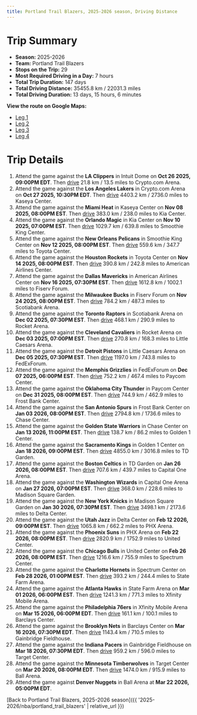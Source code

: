 ```yaml
---
title: Portland Trail Blazers, 2025-2026 season, Driving Distance
---
```


# Trip Summary
- **Season:** 2025-2026
- **Team:** Portland Trail Blazers
- **Stops on the Trip:** 29
- **Most Required Driving in a Day:** 7 hours
- **Total Trip Duration:** 147 days
- **Total Driving Distance:** 35455.8 km / 22031.3 miles
- **Total Driving Duration:** 13 days, 15 hours, 6 minutes

**View the route on Google Maps:**
- [Leg 1](https://www.google.com/maps/dir/Intuit+Dome+Inglewood+CA/Crypto.com+Arena+Los+Angeles+CA/Kaseya+Center+Miami+FL/Kia+Center+Orlando+FL/Smoothie+King+Center+New+Orleans+LA/Toyota+Center+Houston+TX/American+Airlines+Center+Dallas+TX/Fiserv+Forum+Milwaukee+WI/Scotiabank+Arena+Toronto+ON/Rocket+Arena+Cleveland+OH)
- [Leg 2](https://www.google.com/maps/dir/Rocket+Arena+Cleveland+OH/Little+Caesars+Arena+Detroit+MI/FedExForum+Memphis+TN/Paycom+Center+Oklahoma+City+OK/Frost+Bank+Center+San+Antonio+TX/Chase+Center+San+Francisco+CA/Golden+1+Center+Sacramento+CA/TD+Garden+Boston+MA/Capital+One+Arena+Washington+DC/Madison+Square+Garden+New+York+NY)
- [Leg 3](https://www.google.com/maps/dir/Madison+Square+Garden+New+York+NY/Delta+Center+Salt+Lake+City+UT/PHX+Arena+Phoenix+AZ/United+Center+Chicago+IL/Spectrum+Center+Charlotte+NC/State+Farm+Arena+Atlanta+GA/Xfinity+Mobile+Arena+Philadelphia+PA/Barclays+Center+Brooklyn+NY/Gainbridge+Fieldhouse+Indianapolis+IN/Target+Center+Minneapolis+MN)
- [Leg 4](https://www.google.com/maps/dir/Target+Center+Minneapolis+MN/Ball+Arena+Denver+CO)

# Trip Details
1. Attend the game against the **LA Clippers** in Intuit Dome on **Oct 26 2025, 09:00PM EDT**. Then [drive](https://www.google.com/maps/dir/Intuit+Dome+Inglewood+CA/Crypto.com+Arena+Los+Angeles+CA) 21.8 km / 13.5 miles to Crypto.com Arena.
2. Attend the game against the **Los Angeles Lakers** in Crypto.com Arena on **Oct 27 2025, 10:30PM EDT**. Then [drive](https://www.google.com/maps/dir/Crypto.com+Arena+Los+Angeles+CA/Kaseya+Center+Miami+FL) 4403.2 km / 2736.0 miles to Kaseya Center.
3. Attend the game against the **Miami Heat** in Kaseya Center on **Nov 08 2025, 08:00PM EST**. Then [drive](https://www.google.com/maps/dir/Kaseya+Center+Miami+FL/Kia+Center+Orlando+FL) 383.0 km / 238.0 miles to Kia Center.
4. Attend the game against the **Orlando Magic** in Kia Center on **Nov 10 2025, 07:00PM EST**. Then [drive](https://www.google.com/maps/dir/Kia+Center+Orlando+FL/Smoothie+King+Center+New+Orleans+LA) 1029.7 km / 639.8 miles to Smoothie King Center.
5. Attend the game against the **New Orleans Pelicans** in Smoothie King Center on **Nov 12 2025, 08:00PM EST**. Then [drive](https://www.google.com/maps/dir/Smoothie+King+Center+New+Orleans+LA/Toyota+Center+Houston+TX) 559.6 km / 347.7 miles to Toyota Center.
6. Attend the game against the **Houston Rockets** in Toyota Center on **Nov 14 2025, 08:00PM EST**. Then [drive](https://www.google.com/maps/dir/Toyota+Center+Houston+TX/American+Airlines+Center+Dallas+TX) 390.8 km / 242.8 miles to American Airlines Center.
7. Attend the game against the **Dallas Mavericks** in American Airlines Center on **Nov 16 2025, 07:30PM EST**. Then [drive](https://www.google.com/maps/dir/American+Airlines+Center+Dallas+TX/Fiserv+Forum+Milwaukee+WI) 1612.8 km / 1002.1 miles to Fiserv Forum.
8. Attend the game against the **Milwaukee Bucks** in Fiserv Forum on **Nov 24 2025, 08:00PM EST**. Then [drive](https://www.google.com/maps/dir/Fiserv+Forum+Milwaukee+WI/Scotiabank+Arena+Toronto+ON) 784.2 km / 487.3 miles to Scotiabank Arena.
9. Attend the game against the **Toronto Raptors** in Scotiabank Arena on **Dec 02 2025, 07:30PM EST**. Then [drive](https://www.google.com/maps/dir/Scotiabank+Arena+Toronto+ON/Rocket+Arena+Cleveland+OH) 468.1 km / 290.9 miles to Rocket Arena.
10. Attend the game against the **Cleveland Cavaliers** in Rocket Arena on **Dec 03 2025, 07:00PM EST**. Then [drive](https://www.google.com/maps/dir/Rocket+Arena+Cleveland+OH/Little+Caesars+Arena+Detroit+MI) 270.8 km / 168.3 miles to Little Caesars Arena.
11. Attend the game against the **Detroit Pistons** in Little Caesars Arena on **Dec 05 2025, 07:30PM EST**. Then [drive](https://www.google.com/maps/dir/Little+Caesars+Arena+Detroit+MI/FedExForum+Memphis+TN) 1197.0 km / 743.8 miles to FedExForum.
12. Attend the game against the **Memphis Grizzlies** in FedExForum on **Dec 07 2025, 06:00PM EST**. Then [drive](https://www.google.com/maps/dir/FedExForum+Memphis+TN/Paycom+Center+Oklahoma+City+OK) 752.2 km / 467.4 miles to Paycom Center.
13. Attend the game against the **Oklahoma City Thunder** in Paycom Center on **Dec 31 2025, 08:00PM EST**. Then [drive](https://www.google.com/maps/dir/Paycom+Center+Oklahoma+City+OK/Frost+Bank+Center+San+Antonio+TX) 744.9 km / 462.9 miles to Frost Bank Center.
14. Attend the game against the **San Antonio Spurs** in Frost Bank Center on **Jan 03 2026, 08:00PM EST**. Then [drive](https://www.google.com/maps/dir/Frost+Bank+Center+San+Antonio+TX/Chase+Center+San+Francisco+CA) 2794.8 km / 1736.6 miles to Chase Center.
15. Attend the game against the **Golden State Warriors** in Chase Center on **Jan 13 2026, 11:00PM EST**. Then [drive](https://www.google.com/maps/dir/Chase+Center+San+Francisco+CA/Golden+1+Center+Sacramento+CA) 138.7 km / 86.2 miles to Golden 1 Center.
16. Attend the game against the **Sacramento Kings** in Golden 1 Center on **Jan 18 2026, 09:00PM EST**. Then [drive](https://www.google.com/maps/dir/Golden+1+Center+Sacramento+CA/TD+Garden+Boston+MA) 4855.0 km / 3016.8 miles to TD Garden.
17. Attend the game against the **Boston Celtics** in TD Garden on **Jan 26 2026, 08:00PM EST**. Then [drive](https://www.google.com/maps/dir/TD+Garden+Boston+MA/Capital+One+Arena+Washington+DC) 707.6 km / 439.7 miles to Capital One Arena.
18. Attend the game against the **Washington Wizards** in Capital One Arena on **Jan 27 2026, 07:00PM EST**. Then [drive](https://www.google.com/maps/dir/Capital+One+Arena+Washington+DC/Madison+Square+Garden+New+York+NY) 368.0 km / 228.6 miles to Madison Square Garden.
19. Attend the game against the **New York Knicks** in Madison Square Garden on **Jan 30 2026, 07:30PM EST**. Then [drive](https://www.google.com/maps/dir/Madison+Square+Garden+New+York+NY/Delta+Center+Salt+Lake+City+UT) 3498.1 km / 2173.6 miles to Delta Center.
20. Attend the game against the **Utah Jazz** in Delta Center on **Feb 12 2026, 09:00PM EST**. Then [drive](https://www.google.com/maps/dir/Delta+Center+Salt+Lake+City+UT/PHX+Arena+Phoenix+AZ) 1065.8 km / 662.2 miles to PHX Arena.
21. Attend the game against the **Phoenix Suns** in PHX Arena on **Feb 22 2026, 08:00PM EST**. Then [drive](https://www.google.com/maps/dir/PHX+Arena+Phoenix+AZ/United+Center+Chicago+IL) 2820.9 km / 1752.9 miles to United Center.
22. Attend the game against the **Chicago Bulls** in United Center on **Feb 26 2026, 08:00PM EST**. Then [drive](https://www.google.com/maps/dir/United+Center+Chicago+IL/Spectrum+Center+Charlotte+NC) 1216.6 km / 755.9 miles to Spectrum Center.
23. Attend the game against the **Charlotte Hornets** in Spectrum Center on **Feb 28 2026, 01:00PM EST**. Then [drive](https://www.google.com/maps/dir/Spectrum+Center+Charlotte+NC/State+Farm+Arena+Atlanta+GA) 393.2 km / 244.4 miles to State Farm Arena.
24. Attend the game against the **Atlanta Hawks** in State Farm Arena on **Mar 01 2026, 06:00PM EST**. Then [drive](https://www.google.com/maps/dir/State+Farm+Arena+Atlanta+GA/Xfinity+Mobile+Arena+Philadelphia+PA) 1241.3 km / 771.3 miles to Xfinity Mobile Arena.
25. Attend the game against the **Philadelphia 76ers** in Xfinity Mobile Arena on **Mar 15 2026, 06:00PM EDT**. Then [drive](https://www.google.com/maps/dir/Xfinity+Mobile+Arena+Philadelphia+PA/Barclays+Center+Brooklyn+NY) 161.1 km / 100.1 miles to Barclays Center.
26. Attend the game against the **Brooklyn Nets** in Barclays Center on **Mar 16 2026, 07:30PM EDT**. Then [drive](https://www.google.com/maps/dir/Barclays+Center+Brooklyn+NY/Gainbridge+Fieldhouse+Indianapolis+IN) 1143.4 km / 710.5 miles to Gainbridge Fieldhouse.
27. Attend the game against the **Indiana Pacers** in Gainbridge Fieldhouse on **Mar 18 2026, 07:30PM EDT**. Then [drive](https://www.google.com/maps/dir/Gainbridge+Fieldhouse+Indianapolis+IN/Target+Center+Minneapolis+MN) 959.2 km / 596.0 miles to Target Center.
28. Attend the game against the **Minnesota Timberwolves** in Target Center on **Mar 20 2026, 08:00PM EDT**. Then [drive](https://www.google.com/maps/dir/Target+Center+Minneapolis+MN/Ball+Arena+Denver+CO) 1474.0 km / 915.9 miles to Ball Arena.
29. Attend the game against **Denver Nuggets** in Ball Arena at **Mar 22 2026, 05:00PM EDT**.

[Back to Portland Trail Blazers, 2025-2026 season]({{ '2025-2026/nba/portland_trail_blazers' | relative_url }})
